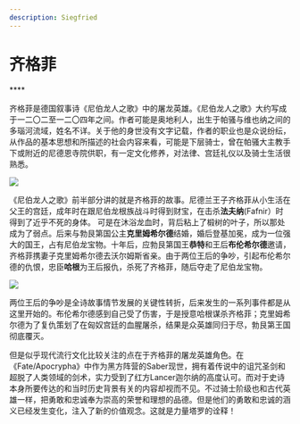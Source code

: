 ```yaml
---
description: Siegfried
---
```


# 齐格菲

\*\*\*\*

齐格菲是德国叙事诗《尼伯龙人之歌》中的屠龙英雄。《尼伯龙人之歌》大约写成于一二〇二至一二〇四年之间。作者可能是奥地利人，出生于帕骚与维也纳之间的多瑙河流域，姓名不详。关于他的身世没有文字记载，作者的职业也是众说纷纭，从作品的基本思想和所描述的社会内容来看，可能是下层骑士，曾在帕骚大主教手下或附近的尼德恩寺院供职，有一定文化修养，对法律、宫廷礼仪以及骑士生活很熟悉。

![](https://pic2.zhimg.com/80/v2-0eb1c82f1ce7ad2cd4f6ecd1191d3125_720w.jpg)

《尼伯龙人之歌》前半部分讲的就是齐格菲的故事。尼德兰王子齐格菲从小生活在父王的宫廷，成年时在跟尼伯龙根族战斗时得到财宝，在击杀**法夫纳**\(Fafnir）时得到了近乎不死的身体。 可是在沐浴龙血时，背后粘上了椴树的叶子，所以那处成为了弱点。后来与勃艮第国公主**克里姆希尔德**结婚，婚后登基加冕，成为一位强大的国王，占有尼伯龙宝物。十年后，应勃艮第国王**恭特**和王后**布伦希尔德**邀请，齐格菲携妻子克里姆希尔德去沃尔姆斯省亲。由于两位王后的争吵，引起布伦希尔德的仇恨，忠臣**哈根**为王后报仇，杀死了齐格菲，随后夺走了尼伯龙宝物。

![](https://pic3.zhimg.com/80/v2-b15d0a1d1e52314212860378cd198b96_720w.jpg)

两位王后的争吵是全诗故事情节发展的关键性转折，后来发生的一系列事件都是从这里开始的。布伦希尔德感到自己受了伤害，于是授意哈根谋杀齐格菲；克里姆希尔德为了复仇策划了在匈奴宫廷的血腥屠杀，结果是众英雄同归于尽，勃艮第王国彻底覆灭。

但是似乎现代流行文化比较关注的点在于齐格菲的屠龙英雄角色。在《Fate/Apocrypha》中作为黑方阵营的Saber现世，拥有着传说中的诅咒圣剑和超脱了人类领域的剑术，实力受到了红方Lancer迦尔纳的高度认可。而对于史诗本身所要传达的和当时历史背景有关的内容却视而不见。不过骑士阶级也和古代英雄一样，把勇敢和忠诚奉为崇高的荣誉和理想的品德。但是他们的勇敢和忠诚的涵义已经发生变化，注入了新的价值观念。这就是力量塔罗的诠释！

